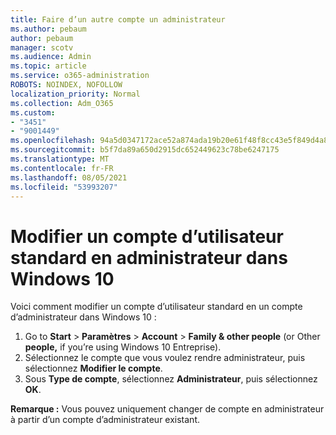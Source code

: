 ```yaml
---
title: Faire d’un autre compte un administrateur
ms.author: pebaum
author: pebaum
manager: scotv
ms.audience: Admin
ms.topic: article
ms.service: o365-administration
ROBOTS: NOINDEX, NOFOLLOW
localization_priority: Normal
ms.collection: Adm_O365
ms.custom:
- "3451"
- "9001449"
ms.openlocfilehash: 94a5d0347172ace52a874ada19b20e61f48f8cc43e5f849d4a8400a2288aeb88
ms.sourcegitcommit: b5f7da89a650d2915dc652449623c78be6247175
ms.translationtype: MT
ms.contentlocale: fr-FR
ms.lasthandoff: 08/05/2021
ms.locfileid: "53993207"
---
```

# <a name="change-a-standard-user-account-to-an-administrator-in-windows-10"></a>Modifier un compte d’utilisateur standard en administrateur dans Windows 10

Voici comment modifier un compte d’utilisateur standard en un compte d’administrateur dans Windows 10 :

1. Go to **Start**  >  **Paramètres**  >  **Account**  >  **Family & other people** (or Other **people,** if you’re using Windows 10 Entreprise).
2. Sélectionnez le compte que vous voulez rendre administrateur, puis sélectionnez **Modifier le compte**.
3. Sous **Type de compte**, sélectionnez **Administrateur**, puis sélectionnez **OK**.

**Remarque :** Vous pouvez uniquement changer de compte en administrateur à partir d’un compte d’administrateur existant.